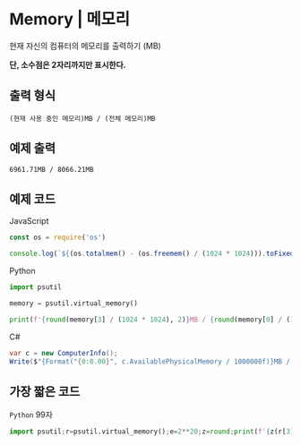 # Memory | 메모리

현재 자신의 컴퓨터의 메모리를 출력하기 (MB)

**단, 소수점은 2자리까지만 표시한다.**

## 출력 형식
```
(현재 사용 중인 메모리)MB / (전체 메모리)MB
```

## 예제 출력
```
6961.71MB / 8066.21MB
```

## 예제 코드

JavaScript

```js
const os = require('os')

console.log(`${(os.totalmem() - (os.freemem() / (1024 * 1024))).toFixed(2)}MB / ${(os.totalmem() / (1024 * 1024)).toFixed(2)}MB`)
```

Python

```py
import psutil

memory = psutil.virtual_memory()

print(f'{round(memory[3] / (1024 * 1024), 2)}MB / {round(memory[0] / (1024 * 1024), 2)}MB')
```

C#

```csharp
var c = new ComputerInfo();
Write($"{Format("{0:0.00}", c.AvailablePhysicalMemory / 1000000f)}MB / {Format("{0:0.00}", c.TotalPhysicalMemory / 1000000f)}MB");
```

## 가장 짧은 코드

`Python` 99자

```py
import psutil;r=psutil.virtual_memory();e=2**20;z=round;print(f'{z(r[3]/e,2)}MB / {z(r[0]/e,2)}MB')
```